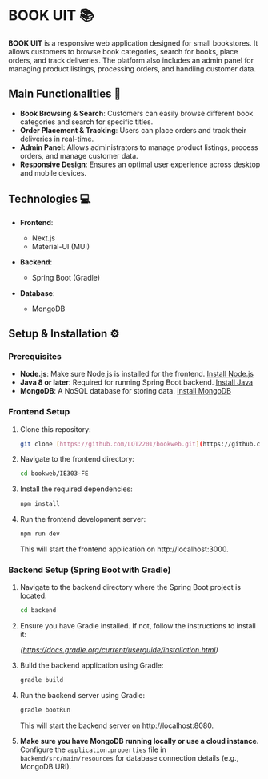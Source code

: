 # BOOK UIT 📚

**BOOK UIT** is a responsive web application designed for small bookstores. It allows customers to browse book categories, search for books, place orders, and track deliveries. The platform also includes an admin panel for managing product listings, processing orders, and handling customer data.

## Main Functionalities 🚀

-   **Book Browsing & Search**: Customers can easily browse different book categories and search for specific titles.
-   **Order Placement & Tracking**: Users can place orders and track their deliveries in real-time.
-   **Admin Panel**: Allows administrators to manage product listings, process orders, and manage customer data.
-   **Responsive Design**: Ensures an optimal user experience across desktop and mobile devices.

## Technologies 💻

-   **Frontend**:

    -   Next.js
    -   Material-UI (MUI)

-   **Backend**:

    -   Spring Boot (Gradle)

-   **Database**:

    -   MongoDB

## Setup & Installation ⚙️

### Prerequisites

-   **Node.js**: Make sure Node.js is installed for the frontend.
    [Install Node.js](https://nodejs.org/)
-   **Java 8 or later**: Required for running Spring Boot backend.
    [Install Java](https://www.oracle.com/java/technologies/javase-jdk11-downloads.html)
-   **MongoDB**: A NoSQL database for storing data.
    [Install MongoDB](https://www.mongodb.com/try/download/community)

### Frontend Setup

1.  Clone this repository:

    ```bash
    git clone [https://github.com/LQT2201/bookweb.git](https://github.com/LQT2201/bookweb.git)
    ```

2.  Navigate to the frontend directory:

    ```bash
    cd bookweb/IE303-FE
    ```

3.  Install the required dependencies:

    ```bash
    npm install
    ```

4.  Run the frontend development server:

    ```bash
    npm run dev
    ```

    This will start the frontend application on http://localhost:3000.

### Backend Setup (Spring Boot with Gradle)

1.  Navigate to the backend directory where the Spring Boot project is located:

    ```bash
    cd backend
    ```

2.  Ensure you have Gradle installed. If not, follow the instructions to install it:

    *(https://docs.gradle.org/current/userguide/installation.html)*

3.  Build the backend application using Gradle:

    ```bash
    gradle build
    ```

4.  Run the backend server using Gradle:

    ```bash
    gradle bootRun
    ```

    This will start the backend server on http://localhost:8080.

5.  **Make sure you have MongoDB running locally or use a cloud instance.** Configure the `application.properties` file in `backend/src/main/resources` for database connection details (e.g., MongoDB URI).
